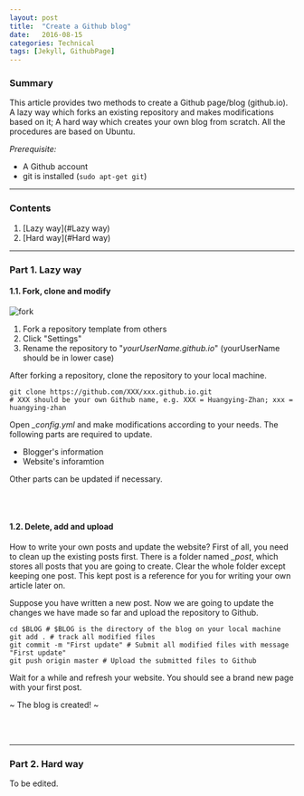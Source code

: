 ```yaml
---
layout: post
title:  "Create a Github blog"
date:   2016-08-15
categories: Technical
tags: [Jekyll, GithubPage]
---
```


### Summary
This article provides two methods to create a Github page/blog (github.io). A lazy way which forks an existing repository and makes modifications based on it; A hard way which creates your own blog from scratch. All the procedures are based on Ubuntu.

*Prerequisite:*

+ A Github account
+ git is installed (`sudo apt-get git`)

___

### Contents

1. [Lazy way](#Lazy way)
2. [Hard way](#Hard way)

___

<a name="Lazy way"></a>
### Part 1. Lazy way

#### 1.1. Fork, clone and modify

![fork](https://cloud.githubusercontent.com/assets/13748721/19178148/cdfff0b8-8c82-11e6-9004-771e78facb84.png)

1. Fork a repository template from others
2. Click "Settings"
3. Rename the repository to "*yourUserName.github.io*" (yourUserName should be in lower case)

After forking a repository, clone the repository to your local machine.

	git clone https://github.com/XXX/xxx.github.io.git 
    # XXX should be your own Github name, e.g. XXX = Huangying-Zhan; xxx = huangying-zhan

Open *_config.yml* and make modifications according to your needs. The following parts are required to update.

+ Blogger's information
+ Website's inforamtion

Other parts can be updated if necessary.

<br><br>

#### 1.2. Delete, add and upload

How to write your own posts and update the website? First of all, you need to clean up the existing posts first. There is a folder named *_post*, which stores all posts that you are going to create. Clear the whole folder except keeping one post. This kept post is a reference for you for writing your own article later on.

Suppose you have written a new post. Now we are going to update the changes we have made so far and upload the repository to Github.

```
cd $BLOG # $BLOG is the directory of the blog on your local machine
git add . # track all modified files
git commit -m "First update" # Submit all modified files with message "First update"
git push origin master # Upload the submitted files to Github
```

Wait for a while and refresh your website. You should see a brand new page with your first post.

~ The blog is created! ~

<br></br>
___

<a name="Hard way"></a>
### Part 2. Hard way 

To be edited.